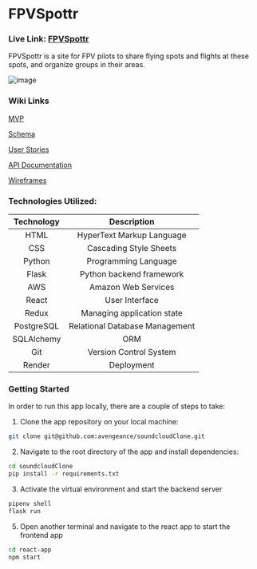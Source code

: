# FPVSpottr
### Live Link: [FPVSpottr](https://fpv-spottr.onrender.com/)

FPVSpottr is a site for FPV pilots to share flying spots and flights at these spots, and organize groups in their areas.

![image](https://github.com/00jferna/FPVSpottr/assets/96546829/1936040b-d162-4819-9c1c-6f3374cb03ba)

### Wiki Links

[MVP](../wiki/MVP)

[Schema](./Schema)

[User Stories](./User%20Stories)

[API Documentation](./API%20Docs)

[Wireframes](./Wireframes)


### Technologies Utilized:
| Technology      | Description                       |
|:---------------:|:---------------------------------:|
| HTML            | HyperText Markup Language         |
| CSS             | Cascading Style Sheets            |
| Python          | Programming Language              |
| Flask           | Python backend framework          |
| AWS             | Amazon Web Services               |
| React           | User Interface                    |
| Redux           | Managing application state        |
| PostgreSQL      | Relational Database Management    |
| SQLAlchemy      | ORM                               |
| Git             | Version Control System            |
| Render          | Deployment                        |

### Getting Started
   In order to run this app locally, there are a couple of steps to take:
   
   1. Clone the app repository on your local machine:
   ```bash
   git clone git@github.com:avengeance/soundcloudClone.git
   ```
   2. Navigate to the root directory of the app and install dependencies:
   ```bash
   cd soundcloudClone
   pip install -r requirements.txt
   ```
   3. Activate the virtual environment and start the backend server
   ```bash
   pipenv shell
   flask run
   ```
   5. Open another terminal and navigate to the react app to start the frontend app
   ```bash
   cd react-app
   npm start
   ```
